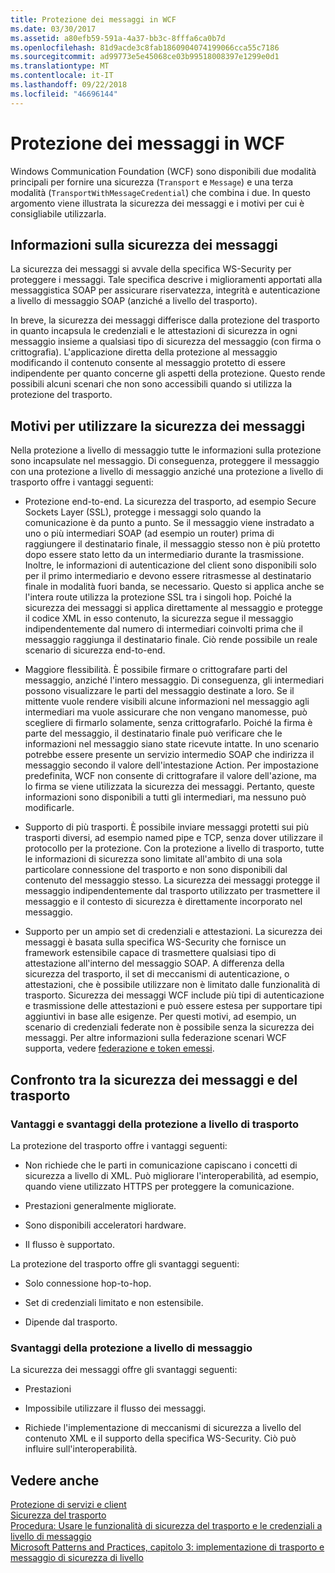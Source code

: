 ```yaml
---
title: Protezione dei messaggi in WCF
ms.date: 03/30/2017
ms.assetid: a80efb59-591a-4a37-bb3c-8fffa6ca0b7d
ms.openlocfilehash: 81d9acde3c8fab1860904074199066cca55c7186
ms.sourcegitcommit: ad99773e5e45068ce03b99518008397e1299e0d1
ms.translationtype: MT
ms.contentlocale: it-IT
ms.lasthandoff: 09/22/2018
ms.locfileid: "46696144"
---
```

# <a name="message-security-in-wcf"></a>Protezione dei messaggi in WCF
Windows Communication Foundation (WCF) sono disponibili due modalità principali per fornire una sicurezza (`Transport` e `Message`) e una terza modalità (`TransportWithMessageCredential`) che combina i due. In questo argomento viene illustrata la sicurezza dei messaggi e i motivi per cui è consigliabile utilizzarla.  
  
## <a name="what-is-message-security"></a>Informazioni sulla sicurezza dei messaggi  
 La sicurezza dei messaggi si avvale della specifica WS-Security per proteggere i messaggi. Tale specifica descrive i miglioramenti apportati alla messaggistica SOAP per assicurare riservatezza, integrità e autenticazione a livello di messaggio SOAP (anziché a livello del trasporto).  
  
 In breve, la sicurezza dei messaggi differisce dalla protezione del trasporto in quanto incapsula le credenziali e le attestazioni di sicurezza in ogni messaggio insieme a qualsiasi tipo di sicurezza del messaggio (con firma o crittografia). L'applicazione diretta della protezione al messaggio modificando il contenuto consente al messaggio protetto di essere indipendente per quanto concerne gli aspetti della protezione. Questo rende possibili alcuni scenari che non sono accessibili quando si utilizza la protezione del trasporto.  
  
## <a name="reasons-to-use-message-security"></a>Motivi per utilizzare la sicurezza dei messaggi  
 Nella protezione a livello di messaggio tutte le informazioni sulla protezione sono incapsulate nel messaggio. Di conseguenza, proteggere il messaggio con una protezione a livello di messaggio anziché una protezione a livello di trasporto offre i vantaggi seguenti:  
  
-   Protezione end-to-end. La sicurezza del trasporto, ad esempio Secure Sockets Layer (SSL), protegge i messaggi solo quando la comunicazione è da punto a punto. Se il messaggio viene instradato a uno o più intermediari SOAP (ad esempio un router) prima di raggiungere il destinatario finale, il messaggio stesso non è più protetto dopo essere stato letto da un intermediario durante la trasmissione. Inoltre, le informazioni di autenticazione del client sono disponibili solo per il primo intermediario e devono essere ritrasmesse al destinatario finale in modalità fuori banda, se necessario. Questo si applica anche se l'intera route utilizza la protezione SSL tra i singoli hop. Poiché la sicurezza dei messaggi si applica direttamente al messaggio e protegge il codice XML in esso contenuto, la sicurezza segue il messaggio indipendentemente dal numero di intermediari coinvolti prima che il messaggio raggiunga il destinatario finale. Ciò rende possibile un reale scenario di sicurezza end-to-end.  
  
-   Maggiore flessibilità. È possibile firmare o crittografare parti del messaggio, anziché l'intero messaggio. Di conseguenza, gli intermediari possono visualizzare le parti del messaggio destinate a loro. Se il mittente vuole rendere visibili alcune informazioni nel messaggio agli intermediari ma vuole assicurare che non vengano manomesse, può scegliere di firmarlo solamente, senza crittografarlo. Poiché la firma è parte del messaggio, il destinatario finale può verificare che le informazioni nel messaggio siano state ricevute intatte. In uno scenario potrebbe essere presente un servizio intermedio SOAP che indirizza il messaggio secondo il valore dell'intestazione Action. Per impostazione predefinita, WCF non consente di crittografare il valore dell'azione, ma lo firma se viene utilizzata la sicurezza dei messaggi. Pertanto, queste informazioni sono disponibili a tutti gli intermediari, ma nessuno può modificarle.  
  
-   Supporto di più trasporti. È possibile inviare messaggi protetti sui più trasporti diversi, ad esempio named pipe e TCP, senza dover utilizzare il protocollo per la protezione. Con la protezione a livello di trasporto, tutte le informazioni di sicurezza sono limitate all'ambito di una sola particolare connessione del trasporto e non sono disponibili dal contenuto del messaggio stesso. La sicurezza dei messaggi protegge il messaggio indipendentemente dal trasporto utilizzato per trasmettere il messaggio e il contesto di sicurezza è direttamente incorporato nel messaggio.  
  
-   Supporto per un ampio set di credenziali e attestazioni. La sicurezza dei messaggi è basata sulla specifica WS-Security che fornisce un framework estensibile capace di trasmettere qualsiasi tipo di attestazione all'interno del messaggio SOAP. A differenza della sicurezza del trasporto, il set di meccanismi di autenticazione, o attestazioni, che è possibile utilizzare non è limitato dalle funzionalità di trasporto. Sicurezza dei messaggi WCF include più tipi di autenticazione e trasmissione delle attestazioni e può essere estesa per supportare tipi aggiuntivi in base alle esigenze. Per questi motivi, ad esempio, un scenario di credenziali federate non è possibile senza la sicurezza dei messaggi. Per altre informazioni sulla federazione scenari WCF supporta, vedere [federazione e token emessi](../../../../docs/framework/wcf/feature-details/federation-and-issued-tokens.md).  
  
## <a name="how-message-and-transport-security-compare"></a>Confronto tra la sicurezza dei messaggi e del trasporto  
  
### <a name="pros-and-cons-of-transport-level-security"></a>Vantaggi e svantaggi della protezione a livello di trasporto  
 La protezione del trasporto offre i vantaggi seguenti:  
  
-   Non richiede che le parti in comunicazione capiscano i concetti di sicurezza a livello di XML. Può migliorare l'interoperabilità, ad esempio, quando viene utilizzato HTTPS per proteggere la comunicazione.  
  
-   Prestazioni generalmente migliorate.  
  
-   Sono disponibili acceleratori hardware.  
  
-   Il flusso è supportato.  
  
 La protezione del trasporto offre gli svantaggi seguenti:  
  
-   Solo connessione hop-to-hop.  
  
-   Set di credenziali limitato e non estensibile.  
  
-   Dipende dal trasporto.  
  
### <a name="disadvantages-of-message-level-security"></a>Svantaggi della protezione a livello di messaggio  
 La sicurezza dei messaggi offre gli svantaggi seguenti:  
  
-   Prestazioni  
  
-   Impossibile utilizzare il flusso dei messaggi.  
  
-   Richiede l'implementazione di meccanismi di sicurezza a livello del contenuto XML e il supporto della specifica WS-Security. Ciò può influire sull'interoperabilità.  
  
## <a name="see-also"></a>Vedere anche  
 [Protezione di servizi e client](../../../../docs/framework/wcf/feature-details/securing-services-and-clients.md)  
 [Sicurezza del trasporto](../../../../docs/framework/wcf/feature-details/transport-security.md)  
 [Procedura: Usare le funzionalità di sicurezza del trasporto e le credenziali a livello di messaggio](../../../../docs/framework/wcf/feature-details/how-to-use-transport-security-and-message-credentials.md)  
 [Microsoft Patterns and Practices, capitolo 3: implementazione di trasporto e messaggio di sicurezza di livello](https://go.microsoft.com/fwlink/?LinkId=88897)
